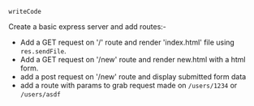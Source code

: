     writeCode

Create a basic express server and add routes:-

- Add a GET request on '/' route and render 'index.html' file using `res.sendFile`.
- Add a GET request on '/new' route and render new.html with a html form.
- add a post request on '/new' route and display submitted form data
- add a route with params to grab request made on `/users/1234` or `/users/asdf`
